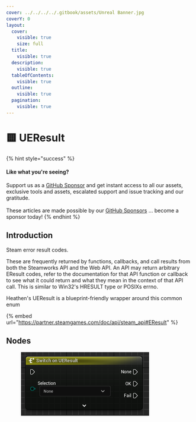 ```yaml
---
cover: ../../../../.gitbook/assets/Unreal Banner.jpg
coverY: 0
layout:
  cover:
    visible: true
    size: full
  title:
    visible: true
  description:
    visible: true
  tableOfContents:
    visible: true
  outline:
    visible: true
  pagination:
    visible: true
---
```


# 🟨 UEResult

{% hint style="success" %}
#### Like what you're seeing?

Support us as a [GitHub Sponsor](../../../../become-a-sponsor/) and get instant access to all our assets, exclusive tools and assets, escalated support and issue tracking and our gratitude.\
\
These articles are made possible by our [GitHub Sponsors](../../../../become-a-sponsor/) ... become a sponsor today!
{% endhint %}

## Introduction

Steam error result codes.

These are frequently returned by functions, callbacks, and call results from both the Steamworks API and the Web API. An API may return arbitrary EResult codes, refer to the documentation for that API function or callback to see what it could return and what they mean in the context of that API call. This is similar to Win32's HRESULT type or POSIXs errno.

Heathen's UEResult is a blueprint-friendly wrapper around this common enum

{% embed url="https://partner.steamgames.com/doc/api/steam_api#EResult" %}

## Nodes

<figure><img src="../../../../.gitbook/assets/image (18) (1) (1) (1) (1).png" alt=""><figcaption></figcaption></figure>
